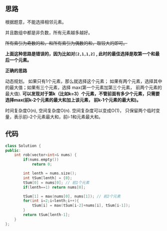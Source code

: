 ## 思路

根据题意，不能选择相邻元素。

并且数组中都是非负数，所有元素越多越好。 

~~所有索引为奇数的和，和所有索引为偶数的和，取较大的即可。~~

**上面这种思路是错误的，因为比如对`[2,1,1,2]` , 此时的最佳选择是取第一个和最后一个元素。**

**正确的思路**

动态规划。 如果只有1个元素，那么就选择这个元素； 如果有两个元素，选择其中的最大值；如果有三个元素，选择  max(第一个元素加第三个元素， 前两个元素的最大值). **可以发现对于第k（比如k=3）个元素，不管前面有多少个元素，只需要选择max(前k-2个元素的最大和加上该元素， 前k-1个元素的最大和)。**

时间复杂度O(n), 空间复杂度O(n). 空间复杂度可以变成O(1)， 只保留两个临时变量，表示前i-2个元素最大和，前i-1和元素最大和。

## 代码

```c++
class Solution {
public:
    int rob(vector<int>& nums) {
        if(nums.empty())
            return 0;

        int lenth = nums.size();
        int tSum[lenth] = {0};
        tSum[0] = nums[0]; // 前1个元素
        if(lenth==1) return nums[0];

        tSum[1] = max(nums[0], nums[1]); // 前2个元素
        for(int i=2;i<lenth;i++){
            tSum[i] = max(tSum[i-2]+nums[i], tSum[i-1]);
        }
        return tSum[lenth-1];
    }
};
```

